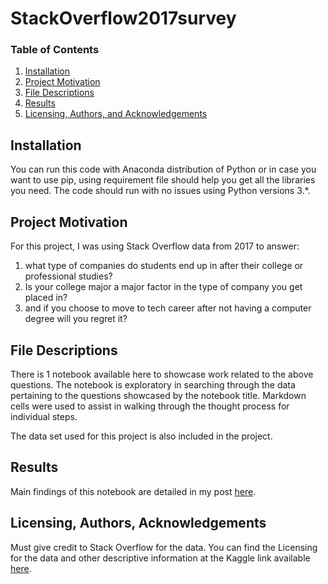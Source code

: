 # StackOverflow2017survey

### Table of Contents

1. [Installation](#installation)
2. [Project Motivation](#motivation)
3. [File Descriptions](#files)
4. [Results](#results)
5. [Licensing, Authors, and Acknowledgements](#licensing)

## Installation <a name="installation"></a>

You can run this code with Anaconda distribution of Python or in case you want to use pip, using requirement file should help you get all the libraries you need.  The code should run with no issues using Python versions 3.*. 

## Project Motivation<a name="motivation"></a>

For this project, I was using Stack Overflow data from 2017 to answer:

1. what type of companies do students end up in after their college or professional studies?
2. Is your college major a major factor in the type of company you get placed in?
3. and if you choose to move to tech career after not having a computer degree will you regret it?


## File Descriptions <a name="files"></a>

There is 1 notebook available here to showcase work related to the above questions.  The notebook is exploratory in searching through the data pertaining to the questions showcased by the notebook title.  Markdown cells were used to assist in walking through the thought process for individual steps.  

The data set used for this project is also included in the project.

## Results<a name="results"></a>

Main findings of this notebook are detailed in my post [here](https://mtuseeq.medium.com/route-to-job-placement-in-a-large-scale-company-afbd6ddf122a).

## Licensing, Authors, Acknowledgements<a name="licensing"></a>

Must give credit to Stack Overflow for the data.  You can find the Licensing for the data and other descriptive information at the Kaggle link available [here](https://www.kaggle.com/stackoverflow/so-survey-2017/data).  

